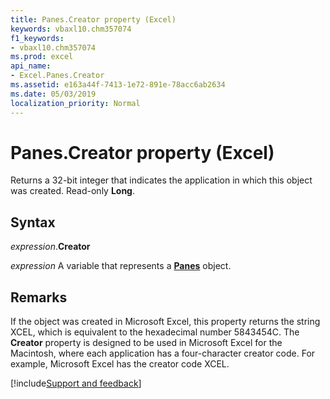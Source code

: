 ```yaml
---
title: Panes.Creator property (Excel)
keywords: vbaxl10.chm357074
f1_keywords:
- vbaxl10.chm357074
ms.prod: excel
api_name:
- Excel.Panes.Creator
ms.assetid: e163a44f-7413-1e72-891e-78acc6ab2634
ms.date: 05/03/2019
localization_priority: Normal
---
```



# Panes.Creator property (Excel)

Returns a 32-bit integer that indicates the application in which this object was created. Read-only **Long**.


## Syntax

_expression_.**Creator**

_expression_ A variable that represents a **[Panes](Excel.Panes.md)** object.


## Remarks

If the object was created in Microsoft Excel, this property returns the string XCEL, which is equivalent to the hexadecimal number 5843454C. The **Creator** property is designed to be used in Microsoft Excel for the Macintosh, where each application has a four-character creator code. For example, Microsoft Excel has the creator code XCEL.




[!include[Support and feedback](~/includes/feedback-boilerplate.md)]